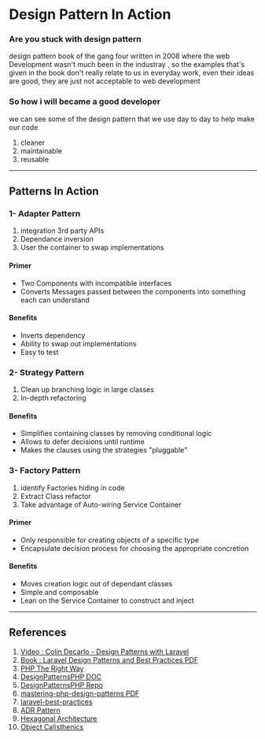 # Design Pattern In Action



### Are you stuck with design pattern 

design pattern book of the gang four written in 2008 where the web Development wasn't much been in the industray ,
so the examples that's given in the book don't really relate to us in everyday work, even their ideas are good, they are just not acceptable to web development

### So how i will became a good developer 
we can see some of the design pattern that we use day to day to help make our code 
1. cleaner
2. maintainable 
3. reusable 

<hr>

## Patterns In Action

### 1- Adapter Pattern 

1. integration 3rd party APIs
2. Dependance inversion
3. User the container to swap implementations


#### Primer

- Two Components with incompatible interfaces
- Converts Messages passed between the components into something each can understand


#### Benefits

- Inverts dependency
- Ability to swap out implementations
- Easy to test


### 2- Strategy Pattern 

1. Clean up branching logic in large classes
2. In-depth refactoring 

#### Benefits

- Simplifies containing classes by removing conditional logic
- Allows to defer decisions until runtime
- Makes the clauses using the strategies "pluggable"



### 3- Factory Pattern 

1. identify Factories hiding in code 
2. Extract Class refactor 
3. Take advantage of Auto-wiring Service Container

#### Primer

- Only responsible for creating objects of a specific type
- Encapsulate decision process for choosing the appropriate concretion

#### Benefits

- Moves creation logic out of dependant classes
- Simple and composable
- Lean on the Service Container to construct and inject







<hr>

## References
1. [Video : Colin Decarlo - Design Patterns with Laravel ](https://www.youtube.com/watch?v=e4ugSgGaCQ0)
2. [Book : Laravel Design Patterns and Best Practices PDF ](https://github.com/muthukumarse/books-1/blob/master/Laravel%20Design%20Patterns%20and%20Best%20Practices.pdf)
3. [PHP The Right Way](https://phptherightway.com/pages/Design-Patterns.html)
4. [DesignPatternsPHP DOC](https://designpatternsphp.readthedocs.io/en/latest/README.html)
5. [DesignPatternsPHP Repo](https://github.com/DesignPatternsPHP/DesignPatternsPHP)
6. [mastering-php-design-patterns PDF](https://github.com/muthukumarse/books-1/blob/master/mastering-php-design-patterns/mastering-php-design-patterns.pdf)
7. [laravel-best-practices](https://github.com/alexeymezenin/laravel-best-practices)
8. [ADR Pattern]( http://pmjones.io/adr/)
9. [Hexagonal Architecture](https://blog.8thlight.com/uncle-bob/2012/08/13/the-clean-architecture.html )
10. [Object Calisthenics]( http://williamdurand.fr/2013/06/03/object-calisthenics/)
